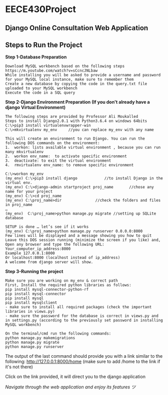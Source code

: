 # EECE430Project
## Django Online Consultation Web Application 
## Steps to Run the Project 
**Step 1-Database Preparation**
``` 
Download MySQL workbench based on the following steps https://m.youtube.com/watch?v=sCcncJNLbaw 
While installing you will be asked to provide a username and password for your MySQL local instance, make sure to remember them 
Create a new database by copying the code in the query.txt file uploaded to your MySQL workbench 
Execute the code in a SQL query 

``` 
**Step 2-Django Environment Preparation (If you don't already have a django Virtual Environment)** 
``` 
The following steps are provided by Professor Ali Moukalled
Steps to install Django2.0.1 with Python3.6.4 on windows 64bits
C:\>pip3 install virtualenvwrapper-win
C:\>mkvirtualenv my_env		//you can replace my_env with any name

This will create an environment to run Django. You can run the following DOS commands on the environment:
1.	workon: lists available virtual environment , because you can run many mkvirtualenv
2.	workon env_name:  to activate specific environment
3.	deactivate: to exit the virtual environment
4.	rmvirtualenv env_name: to remove specific environment

C:\>workon my_env
(my_env) C:\>pip3 install django			//to install Django in the virtual env.
(my_env) C:\>django-admin startproject proj_name       //chose any name for your project
(my_env) C:\>cd proj_name
(my_env) C:\proj_name>dir				//check the folders and files in proj_name
…
(my_env)  C:\proj_name>python manage.py migrate	//setting up SQLite database

SETUP is done … let’s see if it works
(my_env) C:\proj_name>python manage.py runserver 0.0.0.0:8000 
Few lines will be displayed and a message showing you how to quit
Leave this DOS session running (minimize the screen if you like) and,
Open any browser and type the following URL: 
Your_computer_ip_address:8000
Example 127.0.0.1:8000
Or localhost:8000 (localhost instead of ip_address)
A welcome from django server will show.

``` 
**Step 3-Running the project** 
``` 
Make sure you are working on my_env & correct path
First, Install the required python libraries as follows: 
pip install mysql-connector-python-rf 
pip install mysql-connector 
pip install mysql 
pip install mysqlclient 
- make sure to install all required packages (check the important libraries in views.py)
- make sure the password for the database is correct in views.py and in settings.py (according to the previously set password in installing MySQL workbench) 
```  
```
On the terminal/cmd run the following commands: 
python manage.py makemigrations 
python manage.py migrate 
python manage.py runserver 
``` 
The output of the last command should provide you with a link similar to the following:  http://127.0.0.1:8000/home (make sure to add /home to the link if it's not there)

Click on the link provided, it will direct you to the django application 

*Navigate through the web application and enjoy its features ツ* 


